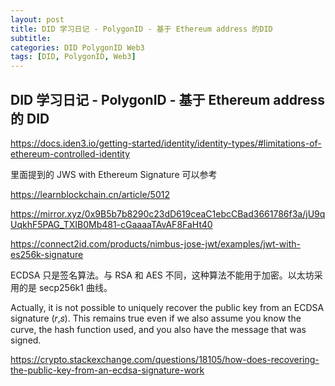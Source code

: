 ```yaml
---
layout: post
title: DID 学习日记 - PolygonID - 基于 Ethereum address 的DID
subtitle:
categories: DID PolygonID Web3
tags: [DID, PolygonID, Web3]
---
```


## DID 学习日记 - PolygonID - 基于 Ethereum address 的 DID

<https://docs.iden3.io/getting-started/identity/identity-types/#limitations-of-ethereum-controlled-identity>

里面提到的 JWS with Ethereum Signature 可以参考

<https://learnblockchain.cn/article/5012>

<https://mirror.xyz/0x9B5b7b8290c23dD619ceaC1ebcCBad3661786f3a/jU9qUqkhF5PAG_TXIB0Mb481-cGaaaaTAvAF8FaHt40>

<https://connect2id.com/products/nimbus-jose-jwt/examples/jwt-with-es256k-signature>

ECDSA 只是签名算法。与 RSA 和 AES 不同，这种算法不能用于加密。以太坊采用的是 secp256k1 曲线。

Actually, it is not possible to uniquely recover the public key from an ECDSA signature (𝑟,𝑠). This remains true even if we also assume you know the curve, the hash function used, and you also have the message that was signed.

<https://crypto.stackexchange.com/questions/18105/how-does-recovering-the-public-key-from-an-ecdsa-signature-work>
